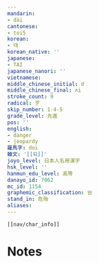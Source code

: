 ```yaml
---
mandarin:
- dài
cantonese:
- toi5
korean:
- 태
korean_native: ''
japanese:
- TAI
japanese_nanori: ''
vietnamese:
middle_chinese_initial: d
middle_chinese_final: ʌi
stroke_count: 9
radical: 歹
skip_number: 1-4-5
grade_level: 先進
pos: ''
english:
- danger
- jeopardy
羅馬字: doi
韓文: '[[되]]'
joyo_level: 日本人名用漢字
hsk_level: ''
hanmun_edu_level: 高等
danayo_id: 7062
mc_id: 1154
graphemic_classification: 台
stand_in: 危殆
aliases:
---
```

```meta-bind-embed
[[nav/char_info]]
```

# Notes
